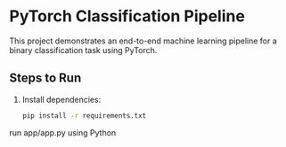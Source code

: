 # PyTorch Classification Pipeline

This project demonstrates an end-to-end machine learning pipeline for a binary classification task using PyTorch.

## Steps to Run
1. Install dependencies:
   ```bash
   pip install -r requirements.txt 


run app/app.py using Python